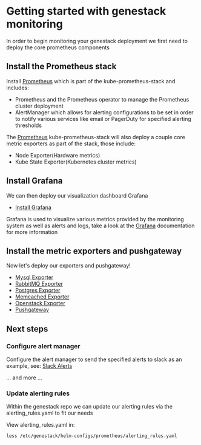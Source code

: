# Getting started with genestack monitoring

In order to begin monitoring your genestack deployment we first need to deploy the core prometheus components

## Install the Prometheus stack

Install [Prometheus](prometheus.md) which is part of the kube-prometheus-stack and includes:

* Prometheus and the Prometheus operator to manage the Prometheus cluster deployment
* AlertManager which allows for alerting configurations to be set in order to notify various services like email or PagerDuty for specified alerting thresholds

The [Prometheus](prometheus.md) kube-prometheus-stack will also deploy a couple core metric exporters as part of the stack, those include:

* Node Exporter(Hardware metrics)
* Kube State Exporter(Kubernetes cluster metrics)

## Install Grafana

We can then deploy our visualization dashboard Grafana

* [Install Grafana](grafana.md)

Grafana is used to visualize various metrics provided by the monitoring system as well as alerts and logs, take a look at the [Grafana](https://grafana.com/) documentation for more information

## Install the metric exporters and pushgateway

Now let's deploy our exporters and pushgateway!

* [Mysql Exporter](prometheus-mysql-exporter.md)
* [RabbitMQ Exporter](prometheus-rabbitmq-exporter.md)
* [Postgres Exporter](prometheus-postgres-exporter.md)
* [Memcached Exporter](prometheus-memcached-exporter.md)
* [Openstack Exporter](prometheus-openstack-metrics-exporter.md)
* [Pushgateway](prometheus-pushgateway.md)

## Next steps

### Configure alert manager

Configure the alert manager to send the specified alerts to slack as an example, see: [Slack Alerts](alertmanager-slack.md)

... and more ...

### Update alerting rules

Within the genestack repo we can update our alerting rules via the alerting_rules.yaml to fit our needs

View alerting_rules.yaml in:

``` shell
less /etc/genestack/helm-configs/prometheus/alerting_rules.yaml
```
